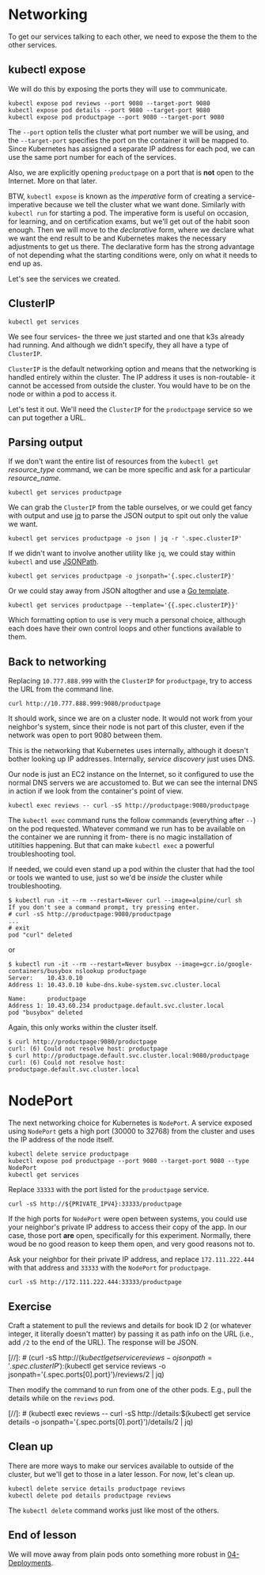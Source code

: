 # Networking

To get our services talking to each other, we need to expose the them to the
other services.

## kubectl expose

We will do this by exposing the ports they will use to communicate.

```shell
kubectl expose pod reviews --port 9080 --target-port 9080
kubectl expose pod details --port 9080 --target-port 9080
kubectl expose pod productpage --port 9080 --target-port 9080
```

The `--port` option tells the cluster what port number we will be using, and the
`--target-port` specifies the port on the container it will be mapped to. Since
Kubernetes has assigned a separate IP address for each pod, we can use the same
port number for each of the services. 

Also, we are explicitly opening `productpage` on a port that is **not** open to
the Internet. More on that later.

BTW, `kubectl expose` is known as the *imperative* form of creating a service-
imperative because we tell the cluster what we want done. Similarly with
`kubectl run` for starting a pod. The imperative form is useful on occasion, for
learning, and on certification exams, but we'll get out of the habit soon
enough. Then we will move to the *declarative* form, where we declare what we
want the end result to be and Kubernetes makes the necessary adjustments to get
us there. The declarative form has the strong advantage of not depending what
the starting conditions were, only on what it needs to end up as.

Let's see the services we created.

## ClusterIP

```shell
kubectl get services
```

We see four services- the three we just started and one that k3s already had
running. And although we didn't specify, they all have a type of `ClusterIP`.

`ClusterIP` is the default networking option and means that the networking is
handled entirely within the cluster. The IP address it uses is non-routable- it
cannot be accessed from outside the cluster. You would have to be on the node or
within a pod to access it. 

Let's test it out. We'll need the `ClusterIP` for the `productpage` service so
we can put together a URL.

## Parsing output

If we don't want the entire list of resources from the `kubectl get`
*resource_type* command, we can be more specific and ask for a particular
*resource_name*.

```shell
kubectl get services productpage
```

We can grab the `ClusterIP` from the table ourselves, or we could get fancy with
output and use [jq](https://jqlang.github.io/jq/) to parse the JSON output to
spit out only the value we want.

```shell
kubectl get services productpage -o json | jq -r '.spec.clusterIP'
```

If we didn't want to involve another utility like `jq`, we could stay within
`kubectl` and use [JSONPath](https://goessner.net/articles/JsonPath/).

```shell
kubectl get services productpage -o jsonpath='{.spec.clusterIP}'
```

Or we could stay away from JSON altogther and use a [Go
template](https://pkg.go.dev/text/template).

```shell
kubectl get services productpage --template='{{.spec.clusterIP}}'
```

Which formatting option to use is very much a personal choice, although each
does have their own control loops and other functions available to them.

## Back to networking

Replacing `10.777.888.999` with the `ClusterIP` for `productpage`, try to access
the URL from the command line.

```shell
curl http://10.777.888.999:9080/productpage
```

It should work, since we are on a cluster node. It would not work from your
neighbor's system, since their node is not part of this cluster, even if the
network was open to port 9080 between them.

This is the networking that Kubernetes uses internally, although it doesn't
bother looking up IP addresses. Internally, *service discovery* just uses DNS.

Our node is just an EC2 instance on the Internet, so it configured to use the
normal DNS servers we are accustomed to. But we can see the internal DNS in
action if we look from the container's point of view.

```shell
kubectl exec reviews -- curl -sS http://productpage:9080/productpage
```

The `kubectl exec` command runs the follow commands (everything after `--`) on
the pod requested. Whatever command we run has to be available on the container
we are running it from- there is no magic installation of utitilties happening.
But that can make `kubectl exec` a powerful troubleshooting tool.

If needed, we could even stand up a pod within the cluster that had the tool or
tools we wanted to use, just so we'd be *inside* the cluster while
troubleshooting.

```console
$ kubectl run -it --rm --restart=Never curl --image=alpine/curl sh
If you don't see a command prompt, try pressing enter.
# curl -sS http://productpage:9080/productpage
...
# exit
pod "curl" deleted
```

or 

```console
$ kubectl run -it --rm --restart=Never busybox --image=gcr.io/google-containers/busybox nslookup productpage
Server:    10.43.0.10
Address 1: 10.43.0.10 kube-dns.kube-system.svc.cluster.local

Name:      productpage
Address 1: 10.43.60.234 productpage.default.svc.cluster.local
pod "busybox" deleted
```

Again, this only works within the cluster itself.

```console
$ curl http://productpage:9080/productpage
curl: (6) Could not resolve host: productpage
$ curl http://productpage.default.svc.cluster.local:9080/productpage
curl: (6) Could not resolve host: productpage.default.svc.cluster.local
```

# NodePort

The next networking choice for Kubernetes is `NodePort`. A service exposed using
`NodePort` gets a high port (30000 to 32768) from the cluster and uses the IP
address of the node itself.

```shell
kubectl delete service productpage
kubectl expose pod productpage --port 9080 --target-port 9080 --type NodePort
kubectl get services
```

Replace `33333` with the port listed for the `productpage` service.

```shell
curl -sS http://${PRIVATE_IPV4}:33333/productpage
```

If the high ports for `NodePort` were open between systems, you could use your
neighbor's private IP address to access their copy of the app. In our case,
those port **are** open, specifically for this experiment. Normally, there woud
be no good reason to keep them open, and very good reasons not to. 

Ask your neighbor for their private IP address, and replace `172.111.222.444`
with that address and `33333` with the `NodePort` for `productpage`. 

```shell
curl -sS http://172.111.222.444:33333/productpage
```

## Exercise

Craft a statement to pull the reviews and details for book ID 2 (or whatever
integer, it literally doesn't matter) by passing it as path info on the URL
(i.e., add `/2` to the end of the URL). The response will be JSON.

[//]: # (curl -sS http://$(kubectl get service reviews -o jsonpath='{.spec.clusterIP}'):$(kubectl get service reviews -o jsonpath='{.spec.ports[0].port}')/reviews/2 | jq)

Then modify the command to run from one of the other pods. E.g., pull the
details while on the `reviews` pod.

[//]: # (kubectl exec reviews -- curl -sS http://details:$(kubectl get service details -o jsonpath='{.spec.ports[0].port}')/details/2 | jq)

## Clean up

There are more ways to make our services available to outside of the cluster,
but we'll get to those in a later lesson. For now, let's clean up.

```shell
kubectl delete service details productpage reviews
kubectl delete pod details productpage reviews
```

The `kubectl delete` command works just like most of the others. 

## End of lesson

We will move away from plain pods onto something more robust in
[04-Deployments](../04-Deployments/README.md).

